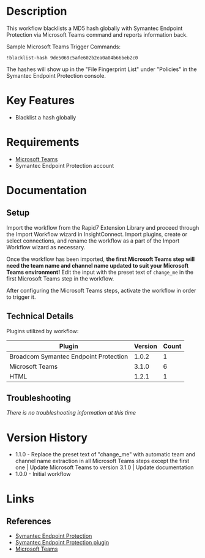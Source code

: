 # Description

This workflow blacklists a MD5 hash globally with Symantec Endpoint Protection via Microsoft Teams command and reports information back.

Sample Microsoft Teams Trigger Commands:

`!blacklist-hash 9de5069c5afe602b2ea0a04b66beb2c0`

The hashes will show up in the "File Fingerprint List" under "Policies" in the Symantec Endpoint Protection console.

# Key Features

* Blacklist a hash globally

# Requirements

* [Microsoft Teams](https://insightconnect.help.rapid7.com/docs/configure-slack-for-chatops)
* Symantec Endpoint Protection account

# Documentation

## Setup

Import the workflow from the Rapid7 Extension Library and proceed through the Import Workflow wizard in InsightConnect. Import plugins, create or select connections, and rename the workflow as a part of the Import Workflow wizard as necessary.

Once the workflow has been imported, **the first Microsoft Teams step will need the team name and channel name updated to suit your  Microsoft Teams environment!** Edit the input with the preset text of `change_me` in the first Microsoft Teams step in the workflow.

After configuring the Microsoft Teams steps, activate the workflow in order to trigger it.
 
## Technical Details

Plugins utilized by workflow:

|Plugin|Version|Count|
|----|----|--------|
|Broadcom Symantec Endpoint Protection|1.0.2|1|
|Microsoft Teams|3.1.0|6|
|HTML|1.2.1|1|


## Troubleshooting

_There is no troubleshooting information at this time_

# Version History

* 1.1.0 - Replace the preset text of "change_me" with automatic team and channel name extraction in all Microsoft Teams steps except the first one | Update Microsoft Teams to version 3.1.0 | Update documentation
* 1.0.0 - Initial workflow

# Links

## References

* [Symantec Endpoint Protection](https://www.broadcom.com/products/cyber-security/endpoint/end-user)
* [Symantec Endpoint Protection plugin](https://extensions.rapid7.com/extension/broadcom_symantec_endpoint_protection)
* [Microsoft Teams](https://www.microsoft.com/en-us/microsoft-365/microsoft-teams/group-chat-software)
